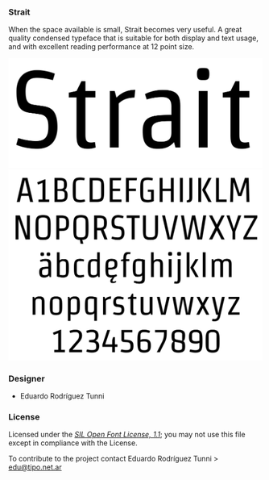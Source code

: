 ### Strait

When the space available is small, Strait becomes very useful. A great quality condensed typeface that is suitable for both display and text usage, and with excellent reading performance at 12 point size.


![Sample of Strait.](documentation/image1.png)
![Sample of Strait.](documentation/image2.png)

### Designer

* Eduardo Rodríguez Tunni

### License

Licensed under the [*SIL Open Font License, 1.1*](https://scripts.sil.org/OFL); you may not use this file except in compliance with the License.

To contribute to the project contact Eduardo Rodríguez Tunni > edu@tipo.net.ar
